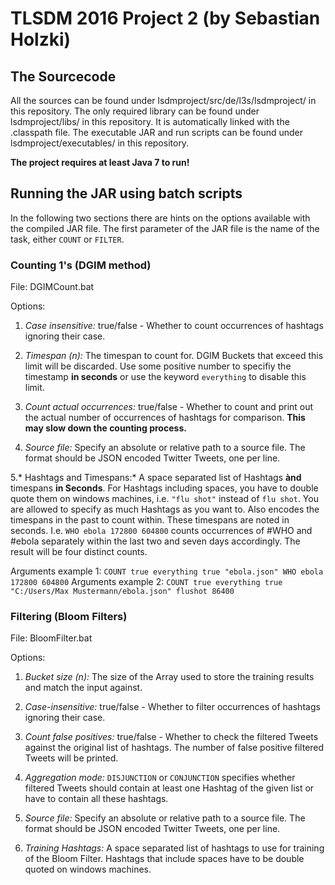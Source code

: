 
# TLSDM 2016 Project 2 (by Sebastian Holzki)
## The Sourcecode
All the sources can be found under lsdmproject/src/de/l3s/lsdmproject/ in this repository.
The only required library can be found under lsdmproject/libs/ in this repository. It is automatically linked with the .classpath file.
The executable JAR and run scripts can be found under lsdmproject/executables/ in this repository.

**The project requires at least Java 7 to run!**

## Running the JAR using batch scripts

In the following two sections there are hints on the options available with the compiled JAR file.
The first parameter of the JAR file is the name of the task, either `COUNT` or `FILTER`.

### Counting 1's (DGIM method)

File: DGIMCount.bat

Options:

1. *Case insensitive:* true/false - Whether to count occurrences of hashtags ignoring their case.

2. *Timespan (n):* The timespan to count for. DGIM Buckets that exceed this limit will be discarded. Use some positive number to specifiy the timestamp **in seconds** or use the keyword `everything` to disable this limit.

3. *Count actual occurrences:* true/false - Whether to count and print out the actual number of occurrences of hashtags for comparison. **This may slow down the counting process.**

4. *Source file:* Specify an absolute or relative path to a source file. The format should be JSON encoded Twitter Tweets, one per line.

5.* Hashtags and Timespans:* A space separated list of Hashtags **ànd** timespans **in Seconds**. For Hashtags including spaces, you have to double quote them on windows machines, i.e. `"flu shot"` instead of `flu shot`. You are allowed to specify as much Hashtags as you want to. Also encodes the timespans in the past to count within. These timespans are noted in seconds. I.e. `WHO ebola 172800 604800` counts occurrences of #WHO and #ebola separately within the last two and seven days accordingly. The result will be four distinct counts.


Arguments example 1:
`COUNT true everything true "ebola.json" WHO ebola 172800 604800`
Arguments example 2:
`COUNT true everything true "C:/Users/Max Mustermann/ebola.json" flushot 86400`

### Filtering (Bloom Filters)

File: BloomFilter.bat

Options:

1. *Bucket size (n):* The size of the Array used to store the training results and match the input against.

2. *Case-insensitive:* true/false - Whether to filter occurrences of hashtags ignoring their case.

3. *Count false positives:* true/false - Whether to check the filtered Tweets against the original list of hashtags. The number of false positive filtered Tweets will be printed.

4. *Aggregation mode:* `DISJUNCTION` or `CONJUNCTION` specifies whether filtered Tweets should contain at least one Hashtag of the given list or have to contain all these hashtags.

5. *Source file:* Specify an absolute or relative path to a source file. The format should be JSON encoded Twitter Tweets, one per line.

6. *Training Hashtags:* A space separated list of hashtags to use for training of the Bloom Filter. Hashtags that include spaces have to be double quoted on windows machines.
